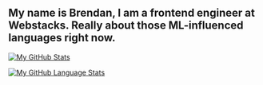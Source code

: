 
My name is Brendan, I am a frontend engineer at Webstacks.
Really about those ML-influenced languages right now. 
---
[![My GitHub Stats](https://github-readme-stats.vercel.app/api/?username=brendisurfs&count_private=true&theme=tokyonight&showicons=true)]()

[![My GitHub Language Stats](https://github-readme-stats.vercel.app/api/top-langs/?username=brendisurfs&langs_count=6&theme=tokyonight&layout=compact)]()
